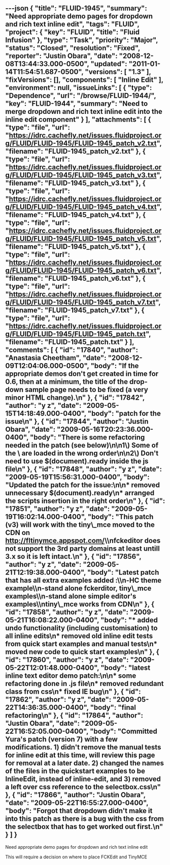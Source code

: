 ---json
{
  "title": "FLUID-1945",
  "summary": "Need appropriate demo pages for dropdown and rich text inline edit",
  "tags": "FLUID",
  "project": {
    "key": "FLUID",
    "title": "Fluid Infusion"
  },
  "type": "Task",
  "priority": "Major",
  "status": "Closed",
  "resolution": "Fixed",
  "reporter": "Justin Obara",
  "date": "2008-12-08T13:44:33.000-0500",
  "updated": "2011-01-14T11:54:51.687-0500",
  "versions": [
    "1.3"
  ],
  "fixVersions": [],
  "components": [
    "Inline Edit"
  ],
  "environment": null,
  "issueLinks": [
    {
      "type": "Dependence",
      "url": "/browse/FLUID-1944/",
      "key": "FLUID-1944",
      "summary": "Need to merge dropdown and rich text inline edit into the inline edit component"
    }
  ],
  "attachments": [
    {
      "type": "file",
      "url": "https://idrc.cachefly.net/issues.fluidproject.org/FLUID/FLUID-1945/FLUID-1945_patch_v2.txt",
      "filename": "FLUID-1945_patch_v2.txt"
    },
    {
      "type": "file",
      "url": "https://idrc.cachefly.net/issues.fluidproject.org/FLUID/FLUID-1945/FLUID-1945_patch_v3.txt",
      "filename": "FLUID-1945_patch_v3.txt"
    },
    {
      "type": "file",
      "url": "https://idrc.cachefly.net/issues.fluidproject.org/FLUID/FLUID-1945/FLUID-1945_patch_v4.txt",
      "filename": "FLUID-1945_patch_v4.txt"
    },
    {
      "type": "file",
      "url": "https://idrc.cachefly.net/issues.fluidproject.org/FLUID/FLUID-1945/FLUID-1945_patch_v5.txt",
      "filename": "FLUID-1945_patch_v5.txt"
    },
    {
      "type": "file",
      "url": "https://idrc.cachefly.net/issues.fluidproject.org/FLUID/FLUID-1945/FLUID-1945_patch_v6.txt",
      "filename": "FLUID-1945_patch_v6.txt"
    },
    {
      "type": "file",
      "url": "https://idrc.cachefly.net/issues.fluidproject.org/FLUID/FLUID-1945/FLUID-1945_patch_v7.txt",
      "filename": "FLUID-1945_patch_v7.txt"
    },
    {
      "type": "file",
      "url": "https://idrc.cachefly.net/issues.fluidproject.org/FLUID/FLUID-1945/FLUID-1945_patch.txt",
      "filename": "FLUID-1945_patch.txt"
    }
  ],
  "comments": [
    {
      "id": "17840",
      "author": "Anastasia Cheetham",
      "date": "2008-12-09T12:04:06.000-0500",
      "body": "If the appropriate demos don't get created in time for 0.6, then at a minimum, the title of the drop-down sample page needs to be fixed (a very  minor HTML change).\n"
    },
    {
      "id": "17842",
      "author": "y z",
      "date": "2009-05-15T14:18:49.000-0400",
      "body": "patch for the issue\n"
    },
    {
      "id": "17844",
      "author": "Justin Obara",
      "date": "2009-05-16T20:23:36.000-0400",
      "body": "There is some refactoring needed in the patch (see below)\n\n1\\) Some of the \\<scripts> are loaded in the wrong order\n\n2\\) Don't need to use $(document).ready inside the js file\n"
    },
    {
      "id": "17848",
      "author": "y z",
      "date": "2009-05-19T15:56:31.000-0400",
      "body": "Updated the patch for the issue:\n\n* removed unnecessary $(document).ready\n* arranged the scripts insertion in the right order\n"
    },
    {
      "id": "17851",
      "author": "y z",
      "date": "2009-05-19T16:02:14.000-0400",
      "body": "This patch (v3) will work with the tiny\\_mce moved to the CDN on <http://fltinymce.appspot.com/>\\\nfckeditor does not support the 3rd party domains at least untill 3.x so it is left intact.\n"
    },
    {
      "id": "17856",
      "author": "y z",
      "date": "2009-05-21T12:19:38.000-0400",
      "body": "Latest patch that has all extra examples added :\\\n-HC theme example\\\n-stand alone fckerditor, tiny\\_mce examples\\\n-stand alone simple editor's examples\\\ntiny\\_mce works from CDN\n"
    },
    {
      "id": "17858",
      "author": "y z",
      "date": "2009-05-21T16:08:22.000-0400",
      "body": "* added undo functionality (including customisation) to all inline edits\n* removed old inline edit tests from quick start examples and manual tests\n* moved new code to quick start examples\n"
    },
    {
      "id": "17860",
      "author": "y z",
      "date": "2009-05-22T12:01:48.000-0400",
      "body": "latest inline text editor demo patch:\n\n* some refactoring done in .js file\n* removed redundant class from css\n* fixed IE bug\n"
    },
    {
      "id": "17862",
      "author": "y z",
      "date": "2009-05-22T14:36:35.000-0400",
      "body": "final refactoring\n"
    },
    {
      "id": "17864",
      "author": "Justin Obara",
      "date": "2009-05-22T16:52:05.000-0400",
      "body": "Committed Yura's patch (version 7) with a few modifications. 1) didn't remove the manual tests for inline edit at this time, will review this page for removal at a later date. 2) changed the names of the files in the quickstart examples to be InlineEdit, instead of inline-edit, and 3) removed a left over css reference to the selectbox.css\n"
    },
    {
      "id": "17866",
      "author": "Justin Obara",
      "date": "2009-05-22T16:55:27.000-0400",
      "body": "Forgot that dropdown didn't make it into this patch as there is a bug with the css from the selectbox that has to get worked out first.\n"
    }
  ]
}
---
Need appropriate demo pages for dropdown and rich text inline edit

This will require a decision on where to place FCKEdit and TinyMCE

        